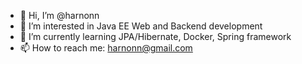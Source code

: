 - 👋 Hi, I’m @harnonn
- 👀 I’m interested in Java EE Web and Backend development
- 🌱 I’m currently learning JPA/Hibernate, Docker, Spring framework
- 📫 How to reach me: harnonn@gmail.com

<!---
harnonn/harnonn is a ✨ special ✨ repository because its `README.md` (this file) appears on your GitHub profile.
You can click the Preview link to take a look at your changes.
--->
